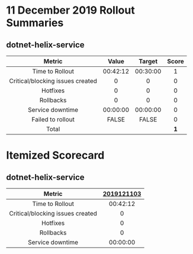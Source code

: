 # 11 December 2019 Rollout Summaries

## dotnet-helix-service

|              Metric              |   Value  |  Target  |   Score   |
|:--------------------------------:|:--------:|:--------:|:---------:|
| Time to Rollout                  | 00:42:12 | 00:30:00 |     1     |
| Critical/blocking issues created |     0    |    0     |     0     |
| Hotfixes                         |     0    |    0     |     0     |
| Rollbacks                        |     0    |    0     |     0     |
| Service downtime                 | 00:00:00 | 00:00:00 |     0     |
| Failed to rollout                |   FALSE  |   FALSE  |     0     |
| Total                            |          |          |   **1**   |


# Itemized Scorecard

## dotnet-helix-service

| Metric | [2019121103](https://dev.azure.com/dnceng/7ea9116e-9fac-403d-b258-b31fcf1bb293/_build/results?buildId=454056) |
|:-----:|:-----:|
| Time to Rollout | 00:42:12 |
| Critical/blocking issues created | 0 |
| Hotfixes | 0 |
| Rollbacks | 0 |
| Service downtime | 00:00:00 |

